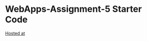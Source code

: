 # WebApps-Assignment-5 Starter Code
[Hosted at](https://44-563-web-apps-s22.github.io/webapps-s22-assignment-5-GuntipallySatwika/birds.html)
